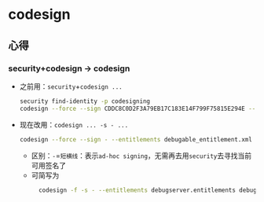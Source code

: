 # codesign

## 心得

### security+codesign -> codesign

* 之前用：`security`+`codesign ...`
  ```bash
  security find-identity -p codesigning
  codesign --force --sign CDDC8C0D2F3A79EB17C183E14F799F75815E294E --entitlements debugable_entitlement.xml --timestamp=none --generate-entitlement-der debugserver_resign
  ```
* 现在改用：`codesign ... -s - ...`
  ```bash
  codesign --force --sign - --entitlements debugable_entitlement.xml --timestamp=none --generate-entitlement-der debugserver_resign
  ```
  * 区别：`-`=`短横线`：表示`ad-hoc signing`，无需再去用`security`去寻找当前可用签名了
  * 可简写为
    ```bash
      codesign -f -s - --entitlements debugserver.entitlements debugserver_resign
    ```
